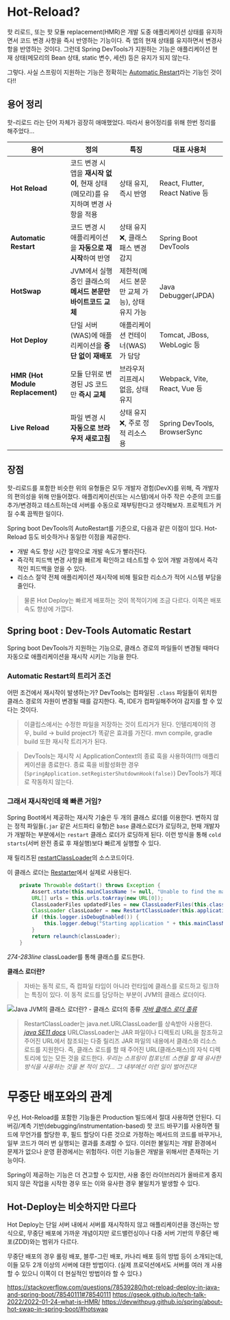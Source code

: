 # Hot-Reload?
핫 리로드, 또는 핫 모듈 replacement(HMR)은 개발 도중 애플리케이션 상태를 유지하면서 코드 변경 사항을 즉시 반영하는 기능이다.
즉 앱의 현재 상태를 유지하면서 변경사항을 반영하는 것이다.
그런데 Spring DevTools가 지원하는 기능은 애플리케이션 현재 상태(메모리의 Bean 상태, static 변수, 세션) 등은 유지가 되지 않는다.

그렇다. 사실 스프링이 지원하는 기능은 정확히는 [Automatic Restart](https://docs.spring.io/spring-boot/reference/using/devtools.html#using.devtools.restart)라는 기능인 것이다!!


## 용어 정리
핫-리로드 라는 단어 자체가 굉장히 애매했었다. 따라서 용어정리를 위해 한번 정리를 해주었다...

| 용어                               | 정의                                                | 특징                           | 대표 사용처                         |
| -------------------------------- | ------------------------------------------------- | ---------------------------- | ------------------------------ |
| **Hot Reload**                   | 코드 변경 시 앱을 **재시작 없이**, 현재 상태(메모리)를 유지하며 변경 사항을 적용 | 상태 유지, 즉시 반영                 | React, Flutter, React Native 등 |
| **Automatic Restart**            | 코드 변경 시 애플리케이션을 **자동으로 재시작**하여 반영                 | 상태 유지 ❌, 클래스패스 변경 감지         | Spring Boot DevTools           |
| **HotSwap**                      | JVM에서 실행 중인 클래스의 **메서드 본문만 바이트코드 교체**             | 제한적(메서드 본문만 교체 가능), 상태 유지 가능 | Java Debugger(JPDA)            |
| **Hot Deploy**                   | 단일 서버(WAS)에 애플리케이션을 **중단 없이 재배포**                 | 애플리케이션 컨테이너(WAS)가 담당         | Tomcat, JBoss, WebLogic 등      |
| **HMR (Hot Module Replacement)** | 모듈 단위로 변경된 JS 코드만 **즉시 교체**                       | 브라우저 리프레시 없음, 상태 유지          | Webpack, Vite, React, Vue 등    |
| **Live Reload**                  | 파일 변경 시 **자동으로 브라우저 새로고침**                        | 상태 유지 ❌, 주로 정적 리소스용          | Spring DevTools, BrowserSync   |

## 장점

핫-리로드를 포함한 비슷한 위의 유형들은 모두 개발자 경험(DevX)를 위해, 즉 개발자의 편의성을 위해 만들어졌다.
애플리케이션(또는 시스템)에서 아주 작은 수준의 코드를 추가/변경하고 테스트하는데 서버를 수동으로 재부팅한다고 생각해보자. 프로젝트가 커질 수록 끔찍한 일이다.

Spring boot DevTools의 AutoRestart를 기준으로, 다음과 같은 이점이 있다.
Hot-Reload 등도 비슷하거나 동일한 이점을 제공한다.

- 개발 속도 향상
  시간 절약으로 개발 속도가 빨라진다.
- 즉각적 피드백
  변경 사항을 빠르게 확인하고 테스트할 수 있어 개발 과정에서 즉각적인 피드백을 얻을 수 있다.
- 리소스 절약
  전체 애플리케이션 재시작에 비해 필요한 리소스가 적어 시스템 부담을 줄인다.


> 물론 Hot Deploy는 빠르게 배포하는 것이 목적이기에 조금 다르다. 
> 이쪽은 배포 속도 향상에 가깝다.


## Spring boot : Dev-Tools Automatic Restart
Spring boot DevTools가 지원하는 기능으로, 클래스 경로의 파일들이 변경될 때마다 자동으로 애플리케이션을 재시작 시키는 기능을 한다.

### Automatic Restart의 트리거 조건
어떤 조건에서 재시작이 발생하는가?
DevTools는 컴파일된 `.class` 파일들이 위치한 클래스 경로의 자원이 변경될 때를 감지한다. 즉, IDE가 컴파일해주어야 감지를 할 수 있다는 것이다.

> 이클립스에서는 수정한 파일을 저장하는 것이 트리거가 된다.
> 인텔리제이의 경우, build -> build project가 똑같은 효과를 가진다.
> mvn compile, gradle build 또한 재시작 트리거가 된다.

> DevTools는 재시작 시 ApplicationContext의 종료 훅을 사용하여(!!!) 애플리케이션을 종료한다. 종료 훅을 비활성화한 경우(`SpringApplication.setRegisterShutdownHook(false)`) DevTools가 제대로 작동하지 않는다.

### 그래서 재시작인데 왜 빠른 거임?
Spring Boot에서 제공하는 재시작 기술은 두 개의 클래스 로더를 이용한다.
변하지 않는 정적 파일들(`.jar` 같은 서드파티 유형)은 `base` 클래스로더가 로딩하고, 현재 개발자가 개발하는 부분에서는 `restart` 클래스 로더가 로딩하게 된다.
이런 방식을 통해 `cold starts`(서버 완전 종료 후 재실행)보다 빠르게 실행할 수 있다.

 재 릴리즈된 [restartClassLoader](https://github.com/spring-projects/spring-boot/blob/main/module/spring-boot-devtools/src/main/java/org/springframework/boot/devtools/restart/classloader/RestartClassLoader.java)의 소스코드이다.

이 클래스 로더는 [Restarter](https://github.com/spring-projects/spring-boot/blob/main/module/spring-boot-devtools/src/main/java/org/springframework/boot/devtools/restart/Restarter.java#L47)에서 실제로 사용된다.
```java
	private Throwable doStart() throws Exception {
		Assert.state(this.mainClassName != null, "Unable to find the main class to restart");
		URL[] urls = this.urls.toArray(new URL[0]);
		ClassLoaderFiles updatedFiles = new ClassLoaderFiles(this.classLoaderFiles);
		ClassLoader classLoader = new RestartClassLoader(this.applicationClassLoader, urls, updatedFiles);
		if (this.logger.isDebugEnabled()) {
			this.logger.debug("Starting application " + this.mainClassName + " with URLs " + Arrays.asList(urls));
		}
		return relaunch(classLoader);
	}
```
*274-283line*
classLoader를 통해 클래스를 로드한다.

**클래스 로더란?**
> 자바는 동적 로드, 즉 컴파일 타임이 아니라 런타임에 클래스를 로드하고 링크하는 특징이 있다.
> 이 동적 로드를 담당하는 부분이 JVM의 클래스 로더이다.

![Java JVM의 클래스 로더란? - 클래스 로더의 종류](https://blog.kakaocdn.net/dna/AbVQB/btrsH92x5AR/AAAAAAAAAAAAAAAAAAAAAI6VIkjuy7S5aNuukHSg6OLY9WQSuyQHcX48rX0tdxWO/img.png?credential=yqXZFxpELC7KVnFOS48ylbz2pIh7yKj8&expires=1753973999&allow_ip=&allow_referer=&signature=v0X8XXSeiNHGKC7eTwBHQrjIHig%3D "[Java] JVM의 클래스 로더란? - 클래스 로더의 종류")
[*자바 클래스 로더 종류*](https://steady-coding.tistory.com/593)

> RestartClassLoader는 java.net.URLClassLoader를 상속받아 사용한다.
> [*java SE11 docs*](https://docs.oracle.com/en/java/javase/11/docs/api/java.base/java/net/URLClassLoader.html)
> URLClassLoader는 JAR 파일이나 디렉토리 URL을 참조하고 주어진 URL에서 참조되는 다중 릴리즈 JAR 파일의 내용에서 클래스와 리소스 로드를 지원한다. 즉, 클래스 로드를 할 때 주어진 URL(클래스패스)의 자식 디렉토리에 있는 모든 것을 로드한다.
> *우리는 스프링이 컴포넌트 스캔을 할 때 유사한 방식을 사용하는 것을 본 적이 있다... 그 내부에선 이런 일이 벌어진다!* 

# 무중단 배포와의 관계

우선, Hot-Reload를 포함한 기능들은 Production 빌드에서 절대 사용하면 안된다.
디버깅/계측 기반(debugging/instrumentation-based) 핫 코드 바꾸기를 사용하면 필드에 무언가를 할당한 후, 필드 할당이 다른 것으로 가정하는 메서드의 코드를 바꾸거나, 일부 코드가 여러 번 실행되는 결과를 초래할 수 있다. 이러한 불일치는 개발 환경에서 문제가 없으나 운영 환경에서는 위험하다.
이런 기능들은 개발을 위해서만 존재하는 기능이다.

Spring이 제공하는 기능은 더 견고할 수 있지만, 사용 중인 라이브러리가 올바르게 중지되지 않은 작업을 시작한 경우 또는 이와 유사한 경우 불일치가 발생할 수 있다.

## Hot-Deploy는 비슷하지만 다르다
Hot Deploy는 단일 서버 내에서 서버를 재시작하지 않고 애플리케이션을 갱신하는 방식으로, 무중단 배포에 가까운 개념이지만 로드밸런싱이나 다중 서버 기반의 무중단 배포(ZDD)와는 범위가 다르다.

무중단 배포의 경우 롤링 배포, 블루-그린 배포, 카나리 배포 등의 방법 등이 소개되는데, 이들 모두 2개 이상의 서버에 대한 방법이다. (실제 프로덕션에서도 서버를 여러 개 사용할 수 있으니 이쪽이 더 현실적인 방법이라 할 수 있다.)



https://stackoverflow.com/questions/78539280/hot-reload-deploy-in-java-and-spring-boot/78540111#78540111
https://gseok.github.io/tech-talk-2022/2022-01-24-what-is-HMR/
https://devwithpug.github.io/spring/about-hot-swap-in-spring-boot/#hotswap